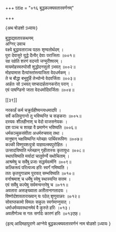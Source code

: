 +++
title = "०१६ बुद्धकल्क्यवतारवर्णनम्"

+++

\{अथ षोडशो ऽध्यायः\}

बुद्धाद्यवतारकथनम्  
अग्निर् उवाच  
वक्ष्ये बुद्धावतारञ्च पठतः शृण्वतोर्थदम्   ।  
पुरा देवासुरे युद्धे दैत्यैर् देवाः पराजिताः ॥००१॥  
रक्ष रक्षेति शरणं वदन्तो जग्मुरीश्वरम् ।  
मायमोहस्वरुपोसौ शुद्धोदनसुतो ऽभवत् ॥००२॥  
मोहयामास दैत्यांस्तांस्त्याजिता वेदधर्मकम् ।  
ते च बौद्धा बभूवुर्हि तेभ्योन्ये वेदवर्जिताः ॥००३॥  
आर्हतः सो ऽभवत् पश्चादार्हतानकरोत् परान् ।  
एवं पाषण्डिनो जाता वेदधर्मादिवर्जिताः ॥००४॥  

[[३९]]
    
नरकार्हं कर्म चक्रुर्ग्रहीष्यन्त्यधमादपि ।  
सर्वे कलियुगान्ते तु भविष्यन्ति च सङ्कराः ॥००५॥  
दस्यवः शीलहीनाश् च वेदो वाजसनेयकः ।  
दश पञ्च च शाखा वै प्रमाणेन भविष्यति ॥००६॥  
धर्मकञ्चुकसंवीता अधर्मरुचयस् तथा ।  
मानुषान् भक्षयिष्यन्ति म्लेच्छाः पार्थिवरूपिणः   ॥००७॥  
कल्की विष्णुयशःपुत्रो याज्ञवल्क्यपुरोहितः ।  
उत्सादयिष्यति म्लेच्छान् गृहीतास्त्रः कृतायुधः   ॥००८॥  
स्थापयिष्यति मर्यादां चातुर्वर्ण्ये यथोचिताम् ।  
आश्रमेषु च सर्वेषु प्रजाः सद्धर्मवर्त्मनि ॥००९॥  
कल्किरूपं परित्यज्य हरिः स्वर्गं गमिष्यति ।  
ततः कृतयुगान्नाम पुरावत् सम्भविष्यति ॥०१०॥  
वर्नाश्रमाश् च धर्मेषु स्वेषु स्थास्यन्ति सत्तम ।  
एवं सर्वेषु कल्पेषु सर्वमन्वन्तरेषु च ॥०११॥  
अवतारा असङ्ख्याता अतीतानागतादयः ।  
विष्णोर्दशावताराख्यान् यः पठेत् शृणुयान्नरः   ॥०१२॥  
सोवाप्तकामो विमलः सकुलः स्वर्गमाप्नुयात् ।  
धर्माधर्मव्यवस्थानमेवं वै कुरुते हरिः ।०१३।  
अवतीर्णञ्च स गतः सर्गादेः कारणं हरिः   ॥०१३एफ़्।

\{इत्य् आदिमहापुराणे आग्नेये बुद्धकल्क्यवतारवर्णनं नाम षोडशो ऽध्यायः  }
    